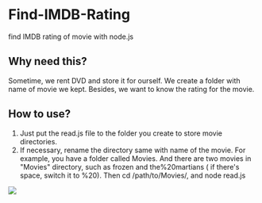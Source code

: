 # Find-IMDB-Rating
find IMDB rating of movie with node.js

## Why need this?
Sometime, we rent DVD and store it for ourself.
We create a folder with name of movie we kept.
Besides, we want to know the rating for the movie.

## How to use?
1. Just put the read.js file to the folder you create to store movie directories.
1. If necessary, rename the directory same with name of the movie.
For example, you have a folder called Movies. And there are two movies in "Movies" directory, such as frozen and the%20martians ( if there's space, switch it to %20).
Then cd /path/to/Movies/, and node read.js

![](https://lh3.googleusercontent.com/szEPNPTei6H1JgvwlleuFZXXGZNyMq7H0Q10XN69ffyACldBVcnDesIAez1d30XVqQ67_2h84QXpQchd8wmHtfzgkfb45tfF8wNMWj0U7t0MvUrnmEAa63UXN5UcHC01vMlRLBTbUOOel9Qdt4_AYX4aiNFUAJk_WQbbGBrJRlm__Np2Sh7pQ6xFsjRSIlxvUvllwfr-XnT2UKvZYiFtjmet-h5pf41NqFn42qscY-prt5-JVc7-TRjROMLR5uks-IWXij9SvNgjQyhCLiWnYNeKFslHD2HO_y7PdYKwFAescBtNb2Zy6LLqXqKZF2hsPOAI-OkPOEJAmmQiRFgABN9pT5Vd12pAmzxY6Ur2ezTazEFaJ32Nb9QKrE2QJqH1dqqM2rSXHjOwA0NxSf7tBAYMA38hiEzSQU_o_QGQTY5SBy8pCL_IJlfNsy1Oad01MIatvI6uEp9dVa771vvnuq23kCxOlmquO5rbNdNY8A7gnuAK-xE3dsIih2PdvD2t1vE_rIi0RTNm8e608SPUhrrqByVL9F8XnEeApkUWxgCwa5nRalJ9XakkmiHi76cY4I5FQgWKc9iBAviNT7Q-8fFbkE8Gluo=w1630-h985-no)
